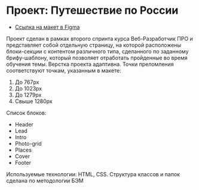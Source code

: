 # Проект: Путешествие по России

* [Ссылка на макет в Figma](https://www.figma.com/file/5S2WSbEFL6awjVWJ0NWL8Q/Sprint-3_-Russia-_-desktop-mobile?node-id=28503%3A0)

Проект сделан в рамках второго спринта курса Веб-Разработчик ПРО и представляет собой отдельную страницу, на которой расположены блоки-секции с контентом различного типа, сделанного по заданному брифу-шаблону, который позволяет отработать пройденные во время обучения темы. Верстка проекта адаптивна. Точки преломления соответствуют точкам, указанным в макете:

1. До 767px
2. До 1023px
3. До 1279px
4. Свыше 1280px

Список блоков:

- Header
- Lead
- Intro
- Photo-grid
- Places
- Cover
- Footer

Используемые технологии: HTML, CSS. Структура классов и папок сделана по методологии БЭМ
